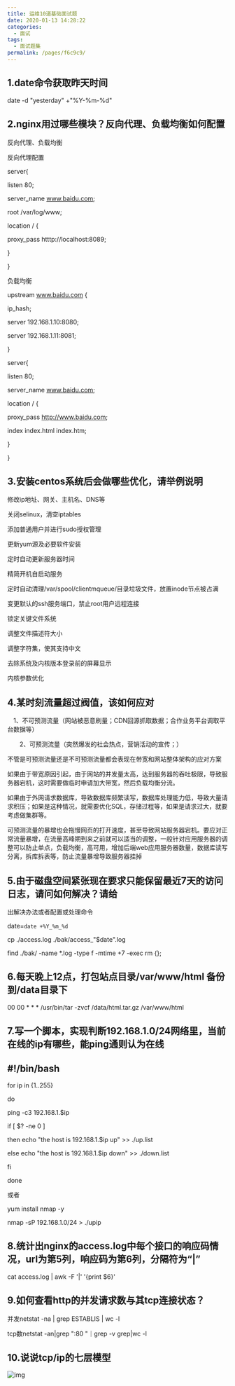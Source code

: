 ```yaml
---
title: 运维10道基础面试题
date: 2020-01-13 14:28:22
categories:
  - 面试
tags: 
  - 面试题集
permalink: /pages/f6c9c9/
---
```


## 1.date命令获取昨天时间

date -d "yesterday" +"%Y-%m-%d"

## 2.nginx用过哪些模块？反向代理、负载均衡如何配置

反向代理、负载均衡

反向代理配置

server{

listen 80;

server_name www.baidu.com;

root /var/log/www;

location / {

proxy_pass htttp://localhost:8089;

}

}

负载均衡

upstream www.baidu.com {

ip_hash;

server 192.168.1.10:8080;

server 192.168.1.11:8081;

}

server{

listen 80;

server_name www.baidu.com;

location / {

proxy_pass http://www.baidu.com;

index index.html index.htm;

}

}

## 3.安装centos系统后会做哪些优化，请举例说明

修改ip地址、网关、主机名、DNS等

关闭selinux，清空iptables

添加普通用户并进行sudo授权管理

更新yum源及必要软件安装

定时自动更新服务器时间

精简开机自启动服务

定时自动清理/var/spool/clientmqueue/目录垃圾文件，放置inode节点被占满

变更默认的ssh服务端口，禁止root用户远程连接

锁定关键文件系统

调整文件描述符大小

调整字符集，使其支持中文

去除系统及内核版本登录前的屏幕显示

内核参数优化

## 4.某时刻流量超过阀值，该如何应对

　1、不可预测流量（网站被恶意刷量；CDN回源抓取数据；合作业务平台调取平台数据等）

　　2、可预测流量（突然爆发的社会热点，营销活动的宣传；）

不管是可预测流量还是不可预测流量都会表现在带宽和网站整体架构的应对方案

如果由于带宽原因引起，由于网站的并发量太高，达到服务器的吞吐极限，导致服务器宕机，这时需要做临时申请加大带宽，然后负载均衡分流。

如果由于外网请求数据库，导致数据库频繁读写，数据库处理能力低，导致大量请求积压；如果是这种情况，就需要优化SQL，存储过程等，如果是请求过大，就要考虑做集群等。

可预测流量的暴增也会拖慢网页的打开速度，甚至导致网站服务器宕机。要应对正常流量暴增，在流量高峰期到来之前就可以适当的调整，一般针对应用服务器的调整可以防止单点，负载均衡，高可用，增加后端web应用服务器数量，数据库读写分离，拆库拆表等，防止流量暴增导致服务器挂掉

## 5.由于磁盘空间紧张现在要求只能保留最近7天的访问日志，请问如何解决？请给

出解决办法或者配置或处理命令

date=`date +%Y_%m_%d`

cp ./access.log ./bak/access_"$date".log

find ./bak/ -name *.log -type f -mtime +7 -exec rm {}\;

## 6.每天晚上12点，打包站点目录/var/www/html 备份到/data目录下

00 00 * * * /usr/bin/tar -zvcf /data/html.tar.gz /var/www/html

## 7.写一个脚本，实现判断192.168.1.0/24网络里，当前在线的ip有哪些，能ping通则认为在线

## #!/bin/bash

for ip in {1..255}

do

ping -c3 192.168.1.$ip

if [ $? -ne 0 ]

then echo "the host is 192.168.1.$ip up" >> ./up.list

else echo "the host is 192.168.1.$ip down" >> ./down.list

fi

done

或者

yum install nmap -y

nmap -sP 192.168.1.0/24 > ./upip

## 8.统计出nginx的access.log中每个接口的响应码情况，url为第5列，响应码为第6列，分隔符为“|”

cat access.log | awk -F '|' '{print $6}'

## 9.如何查看http的并发请求数与其tcp连接状态？

并发netstat -na | grep ESTABLIS | wc -l 

tcp数netstat -an|grep ":80 "｜grep -v grep|wc -l

## 10.说说tcp/ip的七层模型

![img](https://i.loli.net/2020/06/14/BywTI6QVEYtHr9v.png)

